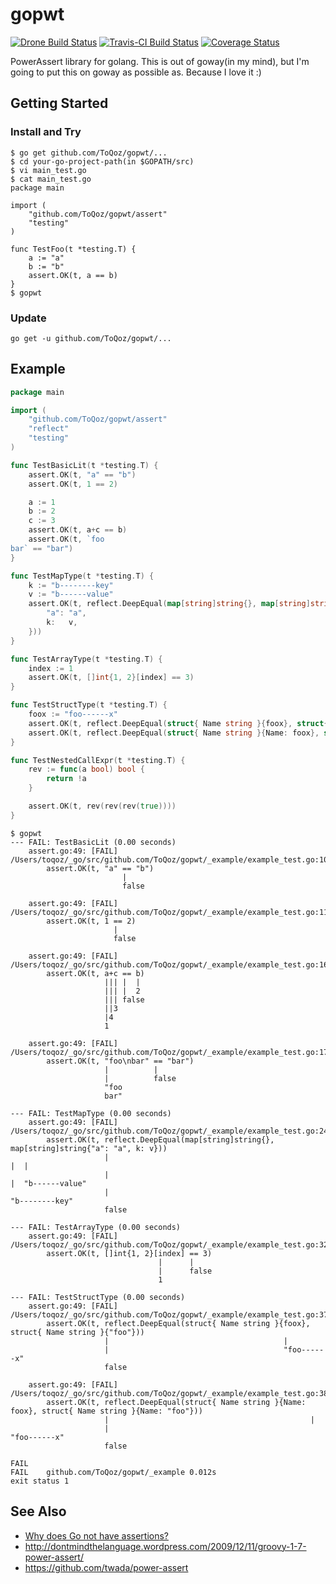 # gopwt

[![Drone Build Status](https://drone.io/github.com/ToQoz/gopwt/status.png)](https://drone.io/github.com/ToQoz/gopwt/latest)
[![Travis-CI Build Status](https://travis-ci.org/ToQoz/gopwt.svg?branch=master)](https://travis-ci.org/ToQoz/gopwt)
[![Coverage Status](https://img.shields.io/coveralls/ToQoz/gopwt.svg)](https://coveralls.io/r/ToQoz/gopwt?branch=master)

PowerAssert library for golang. This is out of goway(in my mind), but I'm going to put this on goway as possible as. Because I love it :)

## Getting Started

### Install and Try

```
$ go get github.com/ToQoz/gopwt/...
$ cd your-go-project-path(in $GOPATH/src)
$ vi main_test.go
$ cat main_test.go
package main

import (
	"github.com/ToQoz/gopwt/assert"
	"testing"
)

func TestFoo(t *testing.T) {
	a := "a"
	b := "b"
	assert.OK(t, a == b)
}
$ gopwt
```

### Update

`go get -u github.com/ToQoz/gopwt/...`

## Example

```go
package main

import (
	"github.com/ToQoz/gopwt/assert"
	"reflect"
	"testing"
)

func TestBasicLit(t *testing.T) {
	assert.OK(t, "a" == "b")
	assert.OK(t, 1 == 2)

	a := 1
	b := 2
	c := 3
	assert.OK(t, a+c == b)
	assert.OK(t, `foo
bar` == "bar")
}

func TestMapType(t *testing.T) {
	k := "b--------key"
	v := "b------value"
	assert.OK(t, reflect.DeepEqual(map[string]string{}, map[string]string{
		"a": "a",
		k:   v,
	}))
}

func TestArrayType(t *testing.T) {
	index := 1
	assert.OK(t, []int{1, 2}[index] == 3)
}

func TestStructType(t *testing.T) {
	foox := "foo------x"
	assert.OK(t, reflect.DeepEqual(struct{ Name string }{foox}, struct{ Name string }{"foo"}))
	assert.OK(t, reflect.DeepEqual(struct{ Name string }{Name: foox}, struct{ Name string }{Name: "foo"}))
}

func TestNestedCallExpr(t *testing.T) {
	rev := func(a bool) bool {
		return !a
	}

	assert.OK(t, rev(rev(rev(true))))
}
```

```
$ gopwt
--- FAIL: TestBasicLit (0.00 seconds)
	assert.go:49: [FAIL] /Users/toqoz/_go/src/github.com/ToQoz/gopwt/_example/example_test.go:10
		assert.OK(t, "a" == "b")
		                 |
		                 false

	assert.go:49: [FAIL] /Users/toqoz/_go/src/github.com/ToQoz/gopwt/_example/example_test.go:11
		assert.OK(t, 1 == 2)
		               |
		               false

	assert.go:49: [FAIL] /Users/toqoz/_go/src/github.com/ToQoz/gopwt/_example/example_test.go:16
		assert.OK(t, a+c == b)
		             ||| |  |
		             ||| |  2
		             ||| false
		             ||3
		             |4
		             1

	assert.go:49: [FAIL] /Users/toqoz/_go/src/github.com/ToQoz/gopwt/_example/example_test.go:17
		assert.OK(t, "foo\nbar" == "bar")
		             |          |
		             |          false
		             "foo
		             bar"

--- FAIL: TestMapType (0.00 seconds)
	assert.go:49: [FAIL] /Users/toqoz/_go/src/github.com/ToQoz/gopwt/_example/example_test.go:24
		assert.OK(t, reflect.DeepEqual(map[string]string{}, map[string]string{"a": "a", k: v}))
		             |                                                                  |  |
		             |                                                                  |  "b------value"
		             |                                                                  "b--------key"
		             false

--- FAIL: TestArrayType (0.00 seconds)
	assert.go:49: [FAIL] /Users/toqoz/_go/src/github.com/ToQoz/gopwt/_example/example_test.go:32
		assert.OK(t, []int{1, 2}[index] == 3)
		                         |      |
		                         |      false
		                         1

--- FAIL: TestStructType (0.00 seconds)
	assert.go:49: [FAIL] /Users/toqoz/_go/src/github.com/ToQoz/gopwt/_example/example_test.go:37
		assert.OK(t, reflect.DeepEqual(struct{ Name string }{foox}, struct{ Name string }{"foo"}))
		             |                                       |
		             |                                       "foo------x"
		             false

	assert.go:49: [FAIL] /Users/toqoz/_go/src/github.com/ToQoz/gopwt/_example/example_test.go:38
		assert.OK(t, reflect.DeepEqual(struct{ Name string }{Name: foox}, struct{ Name string }{Name: "foo"}))
		             |                                             |
		             |                                             "foo------x"
		             false

FAIL
FAIL	github.com/ToQoz/gopwt/_example	0.012s
exit status 1
```

## See Also

- [Why does Go not have assertions?](http://golang.org/doc/faq#assertions)
- http://dontmindthelanguage.wordpress.com/2009/12/11/groovy-1-7-power-assert/
- https://github.com/twada/power-assert
